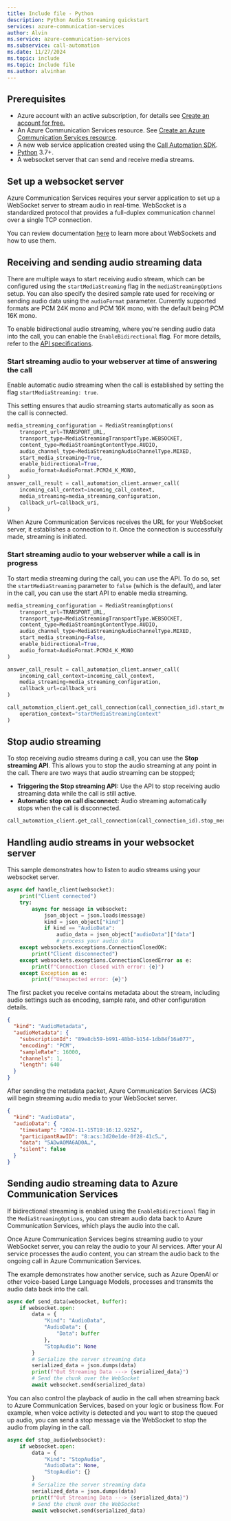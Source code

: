 ```yaml
---
title: Include file - Python
description: Python Audio Streaming quickstart
services: azure-communication-services
author: Alvin
ms.service: azure-communication-services
ms.subservice: call-automation
ms.date: 11/27/2024
ms.topic: include
ms.topic: Include file
ms.author: alvinhan
---
```


## Prerequisites 
- Azure account with an active subscription, for details see [Create an account for free.](https://azure.microsoft.com/free/)
- An Azure Communication Services resource. See [Create an Azure Communication Services resource](../../../quickstarts/create-communication-resource.md?tabs=windows&pivots=platform-azp).
- A new web service application created using the [Call Automation SDK](../../../quickstarts/call-automation/callflows-for-customer-interactions.md).
- [Python](https://www.python.org/downloads/) 3.7+.
- A websocket server that can send and receive media streams.

## Set up a websocket server
Azure Communication Services requires your server application to set up a WebSocket server to stream audio in real-time. WebSocket is a standardized protocol that provides a full-duplex communication channel over a single TCP connection. 

You can review documentation [here](https://azure.microsoft.com/blog/introduction-to-websockets-on-windows-azure-web-sites/) to learn more about WebSockets and how to use them.

## Receiving and sending audio streaming data
There are multiple ways to start receiving audio stream, which can be configured using the `startMediaStreaming` flag in the `mediaStreamingOptions` setup. You can also specify the desired sample rate used for receiving or sending audio data using the `audioFormat` parameter. Currently supported formats are PCM 24K mono and PCM 16K mono, with the default being PCM 16K mono.

To enable bidirectional audio streaming, where you're sending audio data into the call, you can enable the `EnableBidirectional` flag. For more details, refer to the [API specifications](https://learn.microsoft.com/rest/api/communication/callautomation/answer-call/answer-call?view=rest-communication-callautomation-2024-06-15-preview&tabs=HTTP#mediastreamingoptions).

### Start streaming audio to your webserver at time of answering the call
Enable automatic audio streaming when the call is established by setting the flag `startMediaStreaming: true`.
 
This setting ensures that audio streaming starts automatically as soon as the call is connected.

``` python
media_streaming_configuration = MediaStreamingOptions(
    transport_url=TRANSPORT_URL,
    transport_type=MediaStreamingTransportType.WEBSOCKET,
    content_type=MediaStreamingContentType.AUDIO,
    audio_channel_type=MediaStreamingAudioChannelType.MIXED,
    start_media_streaming=True,
    enable_bidirectional=True,
    audio_format=AudioFormat.PCM24_K_MONO,
)
answer_call_result = call_automation_client.answer_call(
    incoming_call_context=incoming_call_context,
    media_streaming=media_streaming_configuration,
    callback_url=callback_uri,
)
```

When Azure Communication Services receives the URL for your WebSocket server, it establishes a connection to it. Once the connection is successfully made, streaming is initiated.

### Start streaming audio to your webserver while a call is in progress
To start media streaming during the call, you can use the API. To do so, set the `startMediaStreaming` parameter to `false` (which is the default), and later in the call, you can use the start API to enable media streaming.

``` python
media_streaming_configuration = MediaStreamingOptions(
    transport_url=TRANSPORT_URL,
    transport_type=MediaStreamingTransportType.WEBSOCKET,
    content_type=MediaStreamingContentType.AUDIO,
    audio_channel_type=MediaStreamingAudioChannelType.MIXED,
    start_media_streaming=False,
    enable_bidirectional=True,
    audio_format=AudioFormat.PCM24_K_MONO
)

answer_call_result = call_automation_client.answer_call(
    incoming_call_context=incoming_call_context,
    media_streaming=media_streaming_configuration,
    callback_url=callback_uri
)

call_automation_client.get_call_connection(call_connection_id).start_media_streaming(
    operation_context="startMediaStreamingContext"
)
```

## Stop audio streaming
To stop receiving audio streams during a call, you can use the **Stop streaming API**. This allows you to stop the audio streaming at any point in the call. There are two ways that audio streaming can be stopped;
- **Triggering the Stop streaming API:** Use the API to stop receiving audio streaming data while the call is still active.
- **Automatic stop on call disconnect:** Audio streaming automatically stops when the call is disconnected.

``` python
call_automation_client.get_call_connection(call_connection_id).stop_media_streaming(operation_context="stopMediaStreamingContext") 
```

## Handling audio streams in your websocket server
This sample demonstrates how to listen to audio streams using your websocket server.

``` python
async def handle_client(websocket):
    print("Client connected")
    try:
        async for message in websocket:
            json_object = json.loads(message)
            kind = json_object["kind"]
            if kind == "AudioData":
                audio_data = json_object["audioData"]["data"]
                # process your audio data
    except websockets.exceptions.ConnectionClosedOK:
        print("Client disconnected")
    except websockets.exceptions.ConnectionClosedError as e:
        print(f"Connection closed with error: {e}")
    except Exception as e:
        print(f"Unexpected error: {e}")
```

The first packet you receive contains metadata about the stream, including audio settings such as encoding, sample rate, and other configuration details.

``` json
{
  "kind": "AudioMetadata",
  "audioMetadata": {
    "subscriptionId": "89e8cb59-b991-48b0-b154-1db84f16a077",
    "encoding": "PCM",
    "sampleRate": 16000,
    "channels": 1,
    "length": 640
  }
}
```

After sending the metadata packet, Azure Communication Services (ACS) will begin streaming audio media to your WebSocket server.

``` json
{
  "kind": "AudioData",
  "audioData": {
    "timestamp": "2024-11-15T19:16:12.925Z",
    "participantRawID": "8:acs:3d20e1de-0f28-41c5…",
    "data": "5ADwAOMA6AD0A…",
    "silent": false
  }
}
```

## Sending audio streaming data to Azure Communication Services
If bidirectional streaming is enabled using the `EnableBidirectional` flag in the `MediaStreamingOptions`, you can stream audio data back to Azure Communication Services, which plays the audio into the call.

Once Azure Communication Services begins streaming audio to your WebSocket server, you can relay the audio to your AI services. After your AI service processes the audio content, you can stream the audio back to the ongoing call in Azure Communication Services.

The example demonstrates how another service, such as Azure OpenAI or other voice-based Large Language Models, processes and transmits the audio data back into the call.

``` python
async def send_data(websocket, buffer):
    if websocket.open:
        data = {
            "Kind": "AudioData",
            "AudioData": {
                "Data": buffer
            },
            "StopAudio": None
        }
        # Serialize the server streaming data
        serialized_data = json.dumps(data)
        print(f"Out Streaming Data ---> {serialized_data}")
        # Send the chunk over the WebSocket
        await websocket.send(serialized_data)
```

You can also control the playback of audio in the call when streaming back to Azure Communication Services, based on your logic or business flow. For example, when voice activity is detected and you want to stop the queued up audio, you can send a stop message via the WebSocket to stop the audio from playing in the call.

``` python
async def stop_audio(websocket):
    if websocket.open:
        data = {
            "Kind": "StopAudio",
            "AudioData": None,
            "StopAudio": {}
        }
        # Serialize the server streaming data
        serialized_data = json.dumps(data)
        print(f"Out Streaming Data ---> {serialized_data}")
        # Send the chunk over the WebSocket
        await websocket.send(serialized_data)
```
